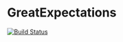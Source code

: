 # GreatExpectations
[![Build Status](https://snap-ci.com/benoj/sam/branch/master/build_image)](https://snap-ci.com/benoj/GreatExpectations/branch/master)
